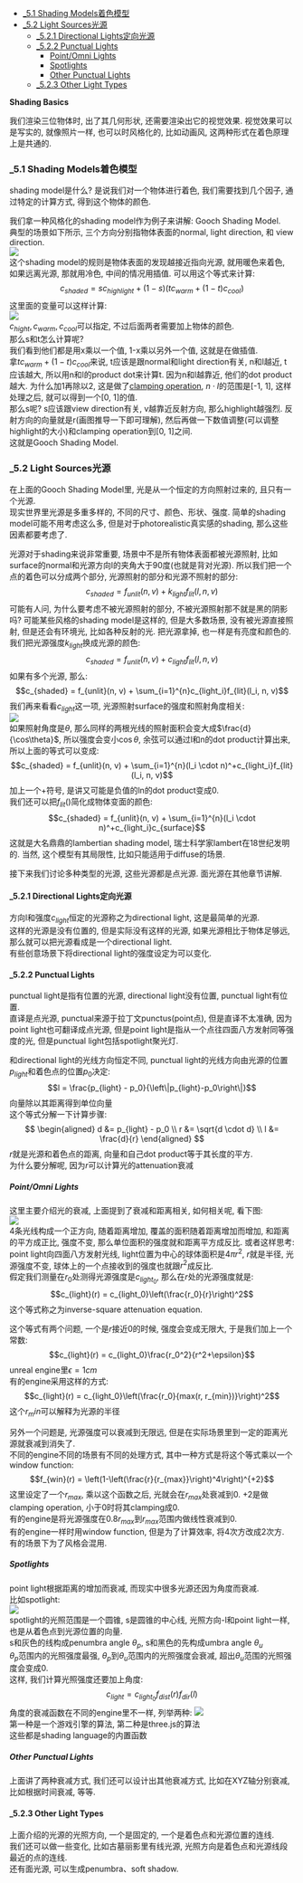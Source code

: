 <!-- TOC -->

- [_5.1 Shading Models着色模型](#_51-shading-models着色模型)
- [_5.2 Light Sources光源](#_52-light-sources光源)
  - [_5.2.1 Directional Lights定向光源](#_521-directional-lights定向光源)
  - [_5.2.2 Punctual Lights](#_522-punctual-lights)
    - [Point/Omni Lights](#pointomni-lights)
    - [Spotlights](#spotlights)
    - [Other Punctual Lights](#other-punctual-lights)
  - [_5.2.3 Other Light Types](#_523-other-light-types)

<!-- /TOC -->

**Shading Basics**

我们渲染三位物体时, 出了其几何形状, 还需要渲染出它的视觉效果. 视觉效果可以是写实的, 就像照片一样, 也可以时风格化的, 比如动画风, 这两种形式在着色原理上是共通的.

<a id="markdown-_51-shading-models着色模型" name="_51-shading-models着色模型"></a>
### _5.1 Shading Models着色模型

shading model是什么? 是说我们对一个物体进行着色, 我们需要找到几个因子, 通过特定的计算方式, 得到这个物体的颜色.  

我们拿一种风格化的shading model作为例子来讲解: Gooch Shading Model.  
典型的场景如下所示, 三个方向分别指物体表面的normal, light direction, 和 view direction.  
![](shading_model_vector.png)  
这个shading model的规则是物体表面的发现越接近指向光源, 就用暖色来着色, 如果远离光源, 那就用冷色, 中间的情况用插值. 可以用这个等式来计算:
$$c_{shaded} = sc_{highlight} + (1-s)(tc_{warm} + (1-t)c_{cool})$$
这里面的变量可以这样计算:  
![](gooch_shading_model.png)  
$c_{hight}, c_{warm}, c_{cool}$可以指定, 不过后面两者需要加上物体的颜色.  
那么s和t怎么计算呢?  
我们看到他们都是用x乘以一个值, 1-x乘以另外一个值, 这就是在做插值.  
拿$tc_{warm}+(1-t)c_{cool}$来说, t应该是跟normal和light direction有关, n和l越近, t应该越大, 所以用n和l的product dot来计算t. 因为n和l越靠近, 他们的dot product越大. 为什么加1再除以2, 这是做了[clamping operation](https://en.wikipedia.org/wiki/Clamping_(graphics)), $n \cdot l$的范围是[-1, 1], 这样处理之后, 就可以得到一个[0, 1]的值.  
那么s呢? s应该跟view direction有关, v越靠近反射方向, 那么highlight越强烈. 反射方向的向量就是r(画图推导一下即可理解), 然后再做一下数值调整(可以调整highlight的大小)和clamping operation到[0, 1]之间.  
这就是Gooch Shading Model.

### _5.2 Light Sources光源

在上面的Gooch Shading Model里, 光是从一个恒定的方向照射过来的, 且只有一个光源.  
现实世界里光源是多重多样的, 不同的尺寸、颜色、形状、强度. 简单的shading model可能不用考虑这么多, 但是对于photorealistic真实感的shading, 那么这些因素都要考虑了.

光源对于shading来说非常重要, 场景中不是所有物体表面都被光源照射, 比如surface的normal和光源方向l的夹角大于90度(也就是背对光源). 所以我们把一个点的着色可以分成两个部分, 光源照射的部分和光源不照射的部分:
$$c_{shaded} = f_{unlit}(n, v) + k_{light}f_{lit}(l, n, v)$$
可能有人问, 为什么要考虑不被光源照射的部分, 不被光源照射那不就是黑的阴影吗? 可能某些风格的shading model是这样的, 但是大多数场景, 没有被光源直接照射, 但是还会有环境光, 比如各种反射的光. 把光源拿掉, 也一样是有亮度和颜色的.  
我们把光源强度$k_{light}$换成光源的颜色:
$$c_{shaded} = f_{unlit}(n, v) + c_{light}f_{lit}(l, n, v)$$
如果有多个光源, 那么:
$$c_{shaded} = f_{unlit}(n, v) + \sum_{i=1}^{n}c_{light_i}f_{lit}(l_i, n, v)$$
我们再来看看$c_{light}$这一项, 光源照射surface的强度和照射角度相关:  
![](light_source.png)  
如果照射角度是$\theta$, 那么同样的两根光线的照射面积会变大成$\frac{d}{\cos\theta}$, 所以强度会变小$\cos\theta$, 余弦可以通过l和n的dot product计算出来, 所以上面的等式可以变成:
$$c_{shaded} = f_{unlit}(n, v) + \sum_{i=1}^{n}(l_i \cdot n)^+c_{light_i}f_{lit}(l_i, n, v)$$
加上一个+符号, 是讲又可能是负值的ln的dot product变成0.  
我们还可以把$f_{lit}()$简化成物体变面的颜色:
$$c_{shaded} = f_{unlit}(n, v) + \sum_{i=1}^{n}(l_i \cdot n)^+c_{light_i}c_{surface}$$
这就是大名鼎鼎的lambertian shading model, 瑞士科学家lambert在18世纪发明的. 当然, 这个模型有其局限性, 比如只能适用于diffuse的场景.  

接下来我们讨论多种类型的光源, 这些光源都是点光源. 面光源在其他章节讲解.

#### _5.2.1 Directional Lights定向光源

方向l和强度$c_{light}$恒定的光源称之为directional light, 这是最简单的光源.  
这样的光源是没有位置的, 但是实际没有这样的光源, 如果光源相比于物体足够远, 那么就可以把光源看成是一个directional light.  
有些创意场景下将directional light的强度设定为可以变化.

#### _5.2.2 Punctual Lights

punctual light是指有位置的光源, directional light没有位置, punctual light有位置.  
直译是点光源, punctual来源于拉丁文punctus(point点), 但是直译不太准确, 因为point light也可翻译成点光源, 但是point light是指从一个点往四面八方发射同等强度的光, 但是punctual light包括spotlight聚光灯.

和directional light的光线方向恒定不同, punctual light的光线方向由光源的位置$p_{light}$和着色点的位置$p_0$决定:
$$l = \frac{p_{light} - p_0}{\left\|p_{light}-p_0\right\|}$$
向量除以其距离得到单位向量  
这个等式分解一下计算步骤:
$$
\begin{aligned}
  d &= p_{light} - p_0 \\
  r &= \sqrt{d \cdot d} \\
  l &= \frac{d}{r}
\end{aligned}
$$
$r$就是光源和着色点的距离, 向量和自己dot product等于其长度的平方.  
为什么要分解呢, 因为$r$可以计算光的attenuation衰减

##### Point/Omni Lights

这里主要介绍光的衰减, 上面提到了衰减和距离相关, 如何相关呢, 看下图:  
![](light_attenuation.png)  
4条光线构成一个正方向, 随着距离增加, 覆盖的面积随着距离增加而增加, 和距离的平方成正比, 强度不变, 那么单位面积的强度就和距离平方成反比. 或者这样思考: point light向四面八方发射光线, light位置为中心的球体面积是$4\pi r^2$, $r$就是半径, 光源强度不变, 球体上的一个点接收到的强度也就跟$r^2$成反比.  
假定我们测量在$r_0$处测得光源强度是$c_{light_0}$, 那么在$r$处的光源强度就是:
$$c_{light}(r) = c_{light_0}\left(\frac{r_0}{r}\right)^2$$
这个等式称之为inverse-square attenuation equation.

这个等式有两个问题, 一个是$r$接近0的时候, 强度会变成无限大, 于是我们加上一个常数:
$$c_{light}(r) = c_{light_0}\frac{r_0^2}{r^2+\epsilon}$$
unreal engine里$\epsilon = 1cm$  
有的engine采用这样的方式:
$$c_{light}(r) = c_{light_0}\left(\frac{r_0}{max(r, r_{min})}\right)^2$$
这个$r_min$可以解释为光源的半径

另外一个问题是, 光源强度可以衰减到无限远, 但是在实际场景里到一定的距离光源就衰减到消失了.  
不同的engine不同的场景有不同的处理方式, 其中一种方式是将这个等式乘以一个window function:
$$f_{win}(r) = \left(1-\left(\frac{r}{r_{max}}\right)^4\right)^{+2}$$
这里设定了一个$r_{max}$, 乘以这个函数之后, 光就会在$r_{max}$处衰减到0. +2是做clamping operation, 小于0时将其clamping成0.  
有的engine是将光源强度在$0.8r_{max}$到$r_{max}$范围内做线性衰减到0.  
有的engine一样时用window function, 但是为了计算效率, 将4次方改成2次方.  
有的场景下为了风格会混用.

##### Spotlights

point light根据距离的增加而衰减, 而现实中很多光源还因为角度而衰减.  
比如spotlight:  
![](spotlight.png)  
spotlight的光照范围是一个圆锥, s是圆锥的中心线, 光照方向-l和point light一样, 也是从着色点到光源位置的向量.  
s和灰色的线构成penumbra angle $\theta_p$, s和黑色的先构成umbra angle $\theta_u$  
$\theta_p$范围内的光照强度最强, $\theta_p$到$\theta_u$范围内的光照强度会衰减, 超出$\theta_u$范围的光照强度会变成0.  
这样, 我们计算光照强度还要加上角度:
$$c_{light} = c_{light_0}f_{dist}(r)f_{dir}(l)$$
角度的衰减函数在不同的engine里不一样, 列举两种:
![](direction_falloff.png)  
第一种是一个游戏引擎的算法, 第二种是three.js的算法  
这些都是shading language的内置函数

##### Other Punctual Lights

上面讲了两种衰减方式, 我们还可以设计出其他衰减方式, 比如在XYZ轴分别衰减, 比如根据时间衰减, 等等.

#### _5.2.3 Other Light Types

上面介绍的光源的光照方向, 一个是固定的, 一个是着色点和光源位置的连线.  
我们还可以做一些变化, 比如古墓丽影里有线光源, 光照方向是着色点和光源线段最近的点的连线.  
还有面光源, 可以生成penumbra、soft shadow.

